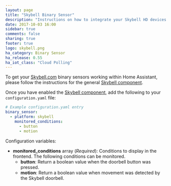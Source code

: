 ```yaml
---
layout: page
title: "Skybell Binary Sensor"
description: "Instructions on how to integrate your Skybell HD devices within Home Assistant."
date: 2017-10-03 16:00
sidebar: true
comments: false
sharing: true
footer: true
logo: skybell.png
ha_category: Binary Sensor
ha_release: 0.55
ha_iot_class: "Cloud Polling"
---
```


To get your [Skybell.com](https://skybell.com/) binary sensors working within Home Assistant, please follow the instructions for the general [Skybell component](/components/skybell).

Once you have enabled the [Skybell component](/components/skybell), add the following to your `configuration.yaml` file:

```yaml
# Example configuration.yaml entry
binary_sensor:
  - platform: skybell
    monitored_conditions:
      - button
      - motion
```

Configuration variables:

- **monitored_conditions** array (*Required*): Conditions to display in the frontend. The following conditions can be monitored.
  - **button**: Return a boolean value when the doorbell button was pressed.
  - **motion**: Return a boolean value when movement was detected by the Skybell doorbell.
